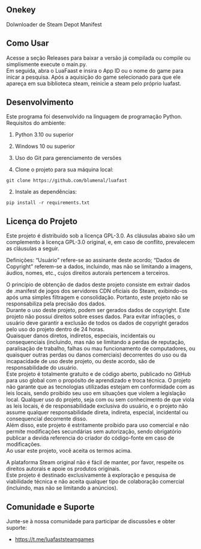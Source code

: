 ## Onekey
Dolwnloader de Steam Depot Manifest

## Como Usar
Acesse a seção Releases para baixar a versão já compilada ou compile ou simplismente execute o main.py.  
Em seguida, abra o LuaFaast e insira o App ID ou o nome do game para inicar a pesquisa.
Após a aquisição do game selecionado para que ele apareça em sua biblioteca steam, reinicie a steam pelo próprio luafast.

## Desenvolvimento
Este programa foi desenvolvido na linguagem de programação Python.  
Requisitos do ambiente:  
1. Python 3.10 ou superior  
2. Windows 10 ou superior  
3. Uso do Git para gerenciamento de versões  

1. Clone o projeto para sua máquina local:

```
git clone https://github.com/blumenal/luafast
```

2. Instale as dependências:

```
pip install -r requirements.txt
```

## Licença do Projeto
Este projeto é distribuído sob a licença GPL-3.0. As cláusulas abaixo são um complemento à licença GPL-3.0 original, e, em caso de conflito, prevalecem as cláusulas a seguir.

Definições: “Usuário” refere-se ao assinante deste acordo; “Dados de Copyright” referem-se a dados, incluindo, mas não se limitando a imagens, áudios, nomes, etc., cujos direitos autorais pertencem a terceiros.

O princípio de obtenção de dados deste projeto consiste em extrair dados de .manifest de jogos dos servidores CDN oficiais do Steam, exibindo-os após uma simples filtragem e consolidação. Portanto, este projeto não se responsabiliza pela precisão dos dados.  
Durante o uso deste projeto, podem ser gerados dados de copyright. Este projeto não possui direitos sobre esses dados. Para evitar infrações, o usuário deve garantir a exclusão de todos os dados de copyright gerados pelo uso do projeto dentro de 24 horas.  
Quaisquer danos diretos, indiretos, especiais, incidentais ou consequenciais (incluindo, mas não se limitando a perdas de reputação, paralisação de trabalho, falhas ou mau funcionamento de computadores, ou quaisquer outras perdas ou danos comerciais) decorrentes do uso ou da incapacidade de uso deste projeto, ou deste acordo, são de responsabilidade do usuário.  
Este projeto é totalmente gratuito e de código aberto, publicado no GitHub para uso global com o propósito de aprendizado e troca técnica. O projeto não garante que as tecnologias utilizadas estejam em conformidade com as leis locais, sendo proibido seu uso em situações que violem a legislação local. Qualquer uso do projeto, seja com ou sem conhecimento de que viola as leis locais, é de responsabilidade exclusiva do usuário, e o projeto não assume qualquer responsabilidade direta, indireta, especial, incidental ou consequencial decorrente disso.  
Além disso, este projeto é estritamente proibido para uso comercial e não permite modificações secundárias sem autorização, sendo obrigatório publicar a devida referencia do criador do código-fonte em caso de modificações.  
Ao usar este projeto, você aceita os termos acima.

A plataforma Steam original não é fácil de manter, por favor, respeite os direitos autorais e apoie os produtos originais.  
Este projeto é destinado exclusivamente à exploração e pesquisa de viabilidade técnica e não aceita qualquer tipo de colaboração comercial (incluindo, mas não se limitando a anúncios).


## Comunidade e Suporte
Junte-se à nossa comunidade para participar de discussões e obter suporte:  
- https://t.me/luafaststeamgames
